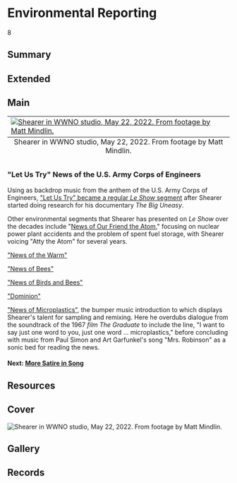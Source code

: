 # Environmental Reporting

8

## Summary

## Extended

## Main

<table class="exhibit-image half-image">
<caption align="bottom" class="exhibit-caption">Shearer in WWNO studio, May 22, 2022. From footage by Matt Mindlin.</caption>
<tr><td><a href="https://s3.amazonaws.com/americanarchive.org/exhibits/Snap5.png" target="_blank"><img src="https://s3.amazonaws.com/americanarchive.org/exhibits/Snap5.png" class="big-image" alt="Shearer in WWNO studio, May 22, 2022. From footage by Matt Mindlin."/></a></td></tr>
</table>

### "Let Us Try" News of the U.S. Army Corps of Engineers

Using as backdrop music from the anthem of the U.S. Army Corps of Engineers, ["Let Us Try" became a regular *Le Show* segment](https://americanarchive.org/catalog/cpb-aacip-798b2078b65?start=2205.21&end=2350.45) after Shearer started doing research for his documentary *The Big Uneasy*.

Other environmental segments that Shearer has presented on *Le Show* over the decades include "[News of Our Friend the Atom](https://americanarchive.org/catalog/cpb-aacip-89498abe4f5?start=826.54&end=1114.01)," focusing on nuclear power plant accidents and the problem of spent fuel storage, with Shearer voicing "Atty the Atom" for several years.

["News of the Warm"](https://americanarchive.org/catalog/cpb-aacip-c5205cee5fe?start=1917.51&end=2074.2)

["News of Bees"](https://americanarchive.org/catalog/cpb-aacip-bc88e87437c?start=258.92&end=704.15)

["News of Birds and Bees"](https://americanarchive.org/catalog/cpb-aacip-7e03a531cca?start=626.23&end=876.73)

["Dominion"](https://americanarchive.org/catalog/cpb-aacip-e7947c92944?start=1673.14&end=2071.59)

["News of Microplastics"](https://americanarchive.org/catalog/cpb-aacip-f4b07301409?start=990.22&end=1384.67), the bumper music introduction to which displays Shearer's talent for sampling and remixing. Here he overdubs dialogue from the soundtrack of the 1967 *film The Graduate* to include the line, "I want to say just one word to you, just one word … microplastics," before concluding with music from Paul Simon and Art Garfunkel's song "Mrs. Robinson" as a sonic bed for reading the news.

#### Next: [More Satire in Song](/exhibits/le-show/4-5-more-satire-in-song)

## Resources

## Cover
 <img title="Cover Image" alt="Shearer in WWNO studio, May 22, 2022. From footage by Matt Mindlin." src="https://s3.amazonaws.com/americanarchive.org/exhibits/Snap5.png">

## Gallery

## Records
